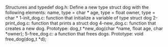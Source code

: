 Structures and typedef
dog.h: Define a new type struct dog with the following elements: name, type = char * age, type = float owner, type = char *
1-init_dog.c: function that initialize a variable of type struct dog
2-print_dog.c: function that prints a struct dog
4-new_dog.c: function that creates a new dog. Prototype: dog_t *new_dog(char *name, float age, char *owner);
5-free_dog.c: a function that frees dogs. Prototype: void free_dog(dog_t *d);
